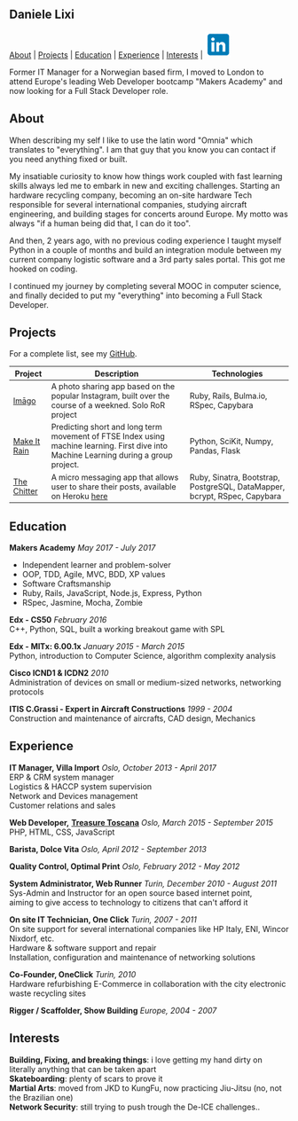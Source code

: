 ## Daniele Lixi

[About](#about) | [Projects](#projects) | [Education](#education) | [Experience](#experience) | [Interests](#interests) | ![linkedin](https://raw.githubusercontent.com/y0m0/CV/master/assets/linkedin.png)

Former IT Manager for a Norwegian based firm, I moved to London to attend Europe's leading Web Developer bootcamp "Makers Academy" and now looking for a Full Stack Developer role.

## About
When describing my self I like to use the latin word "Omnia" which translates to "everything".
I am that guy that you know you can contact if you need anything fixed or built.

My insatiable curiosity to know how things work coupled with fast learning skills always led me to embark in new and exciting challenges.
Starting an hardware recycling company, becoming an on-site hardware Tech responsible for several international companies, studying aircraft engineering, and building stages for concerts around Europe.
My motto was always "if a human being did that, I can do it too".

And then, 2 years ago, with no previous coding experience I taught myself Python in a couple of months and build an integration module between my current company logistic software and a 3rd party sales portal. This got me hooked on coding.

I continued my journey by completing several MOOC in computer science, and finally decided to put my "everything" into becoming a Full Stack Developer.
## Projects

For a complete list, see my [GitHub](https://github.com/y0m0?tab=repositories).

| Project           | Description | Technologies |
|---                |---          |---           |
| [Imāgo](https://tranquil-reef-45735.herokuapp.com)  | A photo sharing app based on the popular Instagram, built over the course of a weekned. Solo RoR project | Ruby, Rails, Bulma.io, RSpec, Capybara |  
| [Make It Rain](https://github.com/tobywinter/makeitrain) | Predicting short and long term movement of FTSE Index using machine learning. First dive into Machine Learning during a group project. | Python, SciKit, Numpy, Pandas, Flask |  
| [The Chitter](https://github.com/y0m0/chitter-challenge) | A micro messaging app that allows user to share their posts, available on Heroku [here](https://the-chitter.herokuapp.com/) | Ruby, Sinatra, Bootstrap, PostgreSQL, DataMapper, bcrypt, RSpec, Capybara |  


## Education

**Makers Academy** *May 2017 - July 2017*  
- Independent learner and problem-solver
- OOP, TDD, Agile, MVC, BDD, XP values
- Software Craftsmanship
- Ruby, Rails, JavaScript, Node.js, Express, Python
- RSpec, Jasmine, Mocha, Zombie

**Edx - CS50** *February 2016*  
C++, Python, SQL, built a working breakout game with SPL

**Edx - MITx: 6.00.1x** *January 2015 - March 2015*  
Python, introduction to Computer Science, algorithm complexity analysis

**Cisco ICND1 & ICDN2** *2010*  
Administration of devices on small or medium-sized networks, networking protocols

**ITIS C.Grassi - Expert in Aircraft Constructions** *1999 - 2004*  
Construction and maintenance of aircrafts, CAD design, Mechanics

## Experience

**IT Manager, Villa Import** *Oslo, October 2013 - April 2017*  
ERP & CRM system manager  
Logistics & HACCP system supervision  
Network and Devices management  
Customer relations and sales

**Web Developer,** [**Treasure Toscana**](http://www.treasuretoscana.com/) *Oslo, March 2015 - September 2015*  
PHP, HTML, CSS, JavaScript

**Barista, Dolce Vita** *Oslo, April 2012 - September 2013*

**Quality Control, Optimal Print** *Oslo, February 2012 - May 2012*

**System Administrator, Web Runner** *Turin, December 2010 - August 2011*  
Sys-Admin and Instructor for an open source based internet point,  
aiming to give access to technology to citizens that can't afford it

**On site IT Technician, One Click** *Turin, 2007 - 2011*   
On site support for several international companies like HP Italy, ENI, Wincor Nixdorf, etc.  
Hardware & software support and repair  
Installation, configuration and maintenance of networking solutions

**Co-Founder, OneClick** *Turin, 2010*  
Hardware refurbishing E-Commerce in collaboration with the city electronic waste recycling sites

**Rigger / Scaffolder, Show Building** *Europe, 2004 - 2007*

## Interests
 **Building, Fixing, and breaking things**: i love getting my hand dirty on literally anything that can be taken apart  
 **Skateboarding**: plenty of scars to prove it  
 **Martial Arts**: moved from JKD to KungFu, now practicing Jiu-Jitsu (no, not the Brazilian one)  
 **Network Security**: still trying to push trough the De-ICE challenges..  
